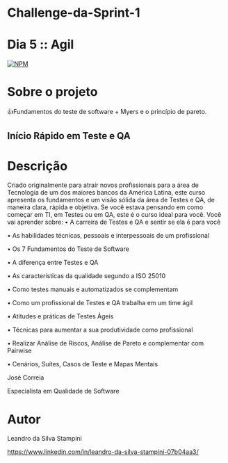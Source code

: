 # Challenge-da-Sprint-1
# Dia 5 :: Agil

[![NPM](https://img.shields.io/npm/l/react)](https://github.com/LeandrodaSilvaStampini/Challenge-da-Sprint-1/blob/main/LICENSE)
# Sobre o projeto

👍Fundamentos do teste de software + Myers e o princípio de pareto.

## Início Rápido em Teste e QA

# Descrição

Criado originalmente para atrair novos profissionais para a área de Tecnologia de um dos maiores bancos da América Latina, este curso apresenta os fundamentos e um visão sólida da área de Testes e QA, de maneira clara, rápida e objetiva.
Se você estava pensando em como começar em TI, em Testes ou em QA, este é o curso ideal para você.
Você vai aprender sobre:
•	A carreira de Testes e QA e sentir se ela é para você

•	As habilidades técnicas, pessoais e interpessoais de um profissional

•	Os 7 Fundamentos do Teste de Software

•	A diferença entre Testes e QA

•	As características da qualidade segundo a ISO 25010

•	Como testes manuais e automatizados se complementam

•	Como um profissional de Testes e QA trabalha em um time ágil

•	Atitudes e práticas de Testes Ágeis

•	Técnicas para aumentar a sua produtividade como profissional

•	Realizar Análise de Riscos, Análise de Pareto e complementar com Pairwise

•	Cenários, Suítes, Casos de Teste e Mapas Mentais

José Correia

Especialista em Qualidade de Software




# Autor

Leandro da Silva Stampini

https://www.linkedin.com/in/leandro-da-silva-stampini-07b04aa3/

